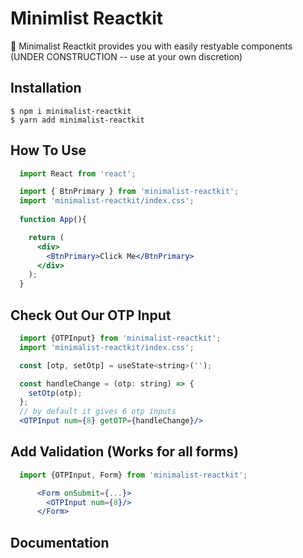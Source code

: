 # Minimlist Reactkit 

🎉 Minimalist Reactkit provides you with easily restyable components (UNDER CONSTRUCTION -- use at your own discretion)

## Installation

```
$ npm i minimalist-reactkit
$ yarn add minimalist-reactkit
```

## How To Use

```jsx
  import React from 'react';

  import { BtnPrimary } from 'minimalist-reactkit';
  import 'minimalist-reactkit/index.css';
  
  function App(){

    return (
      <div>
        <BtnPrimary>Click Me</BtnPrimary>
      </div>
    );
  }
```
## Check Out Our OTP Input
```jsx
  import {OTPInput} from 'minimalist-reactkit';
  import 'minimalist-reactkit/index.css';

  const [otp, setOtp] = useState<string>('');

  const handleChange = (otp: string) => {
    setOtp(otp);
  };
  // by default it gives 6 otp inputs
  <OTPInput num={8} getOTP={handleChange}/>

```
## Add Validation (Works for all forms)
```jsx
  import {OTPInput, Form} from 'minimalist-reactkit';

      <Form onSubmit={...}>
        <OTPInput num={8}/>
      </Form>
```
## Documentation